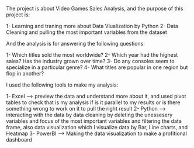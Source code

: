 The project is about Video Games Sales Analysis, and the purpose of this project is:

1- Learning and traning more about Data Viualization by Python
2- Data Cleaning and pulling the most important variables from the dataset

And the analysis is for answering the following questions:

1- Which titles sold the most worldwide?
2- Which year had the highest sales? Has the industry grown over time?
3- Do any consoles seem to specialize in a particular genre?
4- What titles are popular in one region but flop in another?

I used the following tools to make my analysis:

1- Excel --> preview the data and understand more about it, and used pivot tables to check that is my analysis if is it parallel to my results or is there something wrong to work on it to pull the right result
2- Python --> interacting with the data by data cleaning by deleting the unessesery variables and focus of the most important variables and filtering the data frame, also data visualization which I visualize data by Bar, Line charts, and Heatmap
3- PowerBI --> Making the data visualization to make a profitional dashboard

